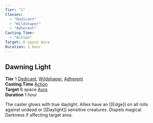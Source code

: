 ```yaml
---
Tier: "1"
Classes:
  - "Dedicant"
  - "Wildshaper"
  - "Adherent"
Casting Time:
  - "Action"
Target: 6 space Aura
Duration: 1 hour
---
```

## Dawning Light
**Tier** 1 [Dedicant](app://obsidian.md/SRD/Archetypes/Dedicant.md), [Wildshaper](app://obsidian.md/SRD/Archetypes/Wildshaper.md), [Adherent](app://obsidian.md/SRD/Archetypes/Adherent.md)  
**Casting Time** [Action](app://obsidian.md/SRD/Glossary/Action.md)  
**Target** 6 space [Aura](app://obsidian.md/Aura)  
**Duration** 1 hour

The caster glows with true daylight. Allies have an [[Edge]] on all rolls against undead or [[Daylight]] sensitive creatures. Dispels magical Darkness if affecting target area.